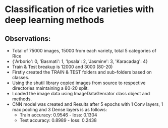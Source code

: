 # Classification of rice varieties with deep learning methods
## Observations:
- Total of 75000 images, 15000 from each variety, total 5 categories of Rice
- {'Arborio': 0, 'Basmati': 1, 'Ipsala': 2, 'Jasmine': 3, 'Karacadag': 4}
- Train & Test breakup is 12000 and 3000 (80-20)
- Firstly created the TRAIN & TEST folders and sub-folders based on classes.
- Using the shutil library copied images from source to respective directories maintaining a 80-20 split.
- Loaded the image data using ImageDataGenrator class object and methods.
- CNN model was created and Results after 5 epochs with 1 Conv layers, 1 max pooling and 3 Dense layers is as follows:
    - Train accuracy: 0.9546 - loss: 0.1304
    - Test accuracy: 0.8989 - loss: 0.2438
